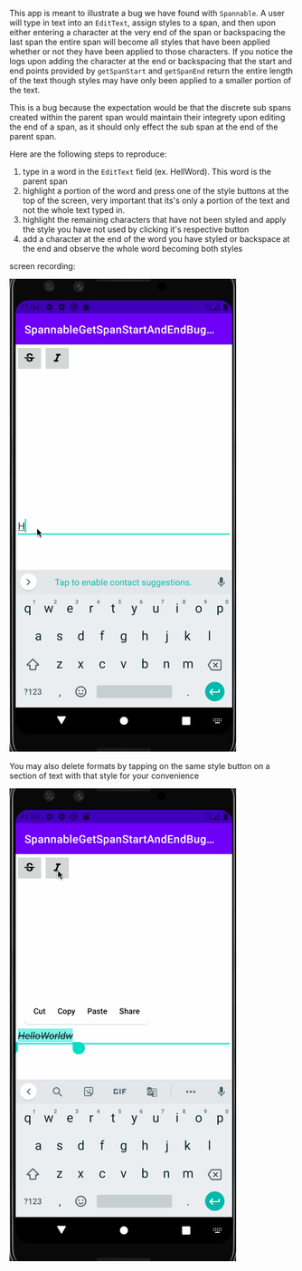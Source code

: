 This app is meant to illustrate a bug we have found with `Spannable`. A user will type in text into an `EditText`, assign styles to a span, and then upon either entering a character at the very end of the span or backspacing the last span the entire span will become all styles that have been applied whether or not they have been applied to those characters. If you notice the logs upon adding the character at the end or backspacing that the start and end points provided by `getSpanStart` and `getSpanEnd` return the entire length of the text though styles may have only been applied to a smaller portion of the text. 

This is a bug because the expectation would be that the discrete sub spans created within the parent span would maintain their integrety upon editing the end of a span, as it should only effect the sub span at the end of the parent span.

Here are the following steps to reproduce:
1. type in a word in the `EditText` field (ex. HellWord). This word is the parent span
2. highlight a portion of the word and press one of the style buttons at the top of the screen, very important that its's only a portion of the text and not the whole text typed in.
3. highlight the remaining characters that have not been styled and apply the style you have not used by clicking it's respective button
4. add a character at the end of the word you have styled or backspace at the end and observe the whole word becoming both styles


screen recording:






![](spannablebug.gif)

You may also delete formats by tapping on the same style button on a section of text with that style for your convenience






![](showhowtodelete.gif)
